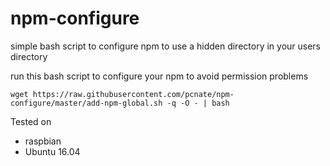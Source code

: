 # npm-configure
simple bash script to configure npm to use a hidden directory in your users directory

run this bash script to configure your npm to avoid permission problems

    wget https://raw.githubusercontent.com/pcnate/npm-configure/master/add-npm-global.sh -q -O - | bash

Tested on
* raspbian
* Ubuntu 16.04
